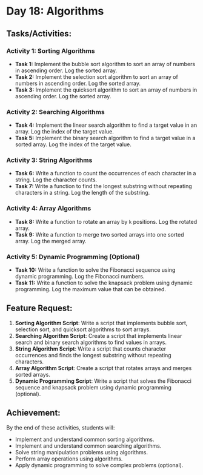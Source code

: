 # Day 18: Algorithms

## Tasks/Activities:

### Activity 1: Sorting Algorithms
* **Task 1:** Implement the bubble sort algorithm to sort an array of numbers in ascending order. Log the sorted array.
* **Task 2:** Implement the selection sort algorithm to sort an array of numbers in ascending order. Log the sorted array.
* **Task 3:** Implement the quicksort algorithm to sort an array of numbers in ascending order. Log the sorted array.

### Activity 2: Searching Algorithms
* **Task 4:** Implement the linear search algorithm to find a target value in an array. Log the index of the target value.
* **Task 5:** Implement the binary search algorithm to find a target value in a sorted array. Log the index of the target value.

### Activity 3: String Algorithms
* **Task 6:** Write a function to count the occurrences of each character in a string. Log the character counts.
* **Task 7:** Write a function to find the longest substring without repeating characters in a string. Log the length of the substring.

### Activity 4: Array Algorithms
* **Task 8:** Write a function to rotate an array by `k` positions. Log the rotated array.
* **Task 9:** Write a function to merge two sorted arrays into one sorted array. Log the merged array.

### Activity 5: Dynamic Programming (Optional)
* **Task 10:** Write a function to solve the Fibonacci sequence using dynamic programming. Log the Fibonacci numbers.
* **Task 11:** Write a function to solve the knapsack problem using dynamic programming. Log the maximum value that can be obtained.

## Feature Request:
1. **Sorting Algorithm Script**: Write a script that implements bubble sort, selection sort, and quicksort algorithms to sort arrays.
2. **Searching Algorithm Script**: Create a script that implements linear search and binary search algorithms to find values in arrays.
3. **String Algorithm Script**: Write a script that counts character occurrences and finds the longest substring without repeating characters.
4. **Array Algorithm Script**: Create a script that rotates arrays and merges sorted arrays.
5. **Dynamic Programming Script**: Write a script that solves the Fibonacci sequence and knapsack problem using dynamic programming (optional).

## Achievement:
By the end of these activities, students will:
* Implement and understand common sorting algorithms.
* Implement and understand common searching algorithms.
* Solve string manipulation problems using algorithms.
* Perform array operations using algorithms.
* Apply dynamic programming to solve complex problems (optional).
